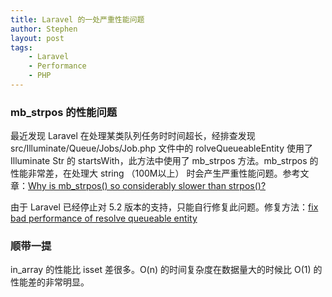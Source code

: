 ```yaml
---
title: Laravel 的一处严重性能问题
author: Stephen
layout: post
tags:
    - Laravel
    - Performance
    - PHP
---
```

### mb_strpos 的性能问题
最近发现 Laravel 在处理某类队列任务时时间超长，经排查发现 src/Illuminate/Queue/Jobs/Job.php 文件中的 rolveQueueableEntity 使用了 Illuminate Str 的 startsWith，此方法中使用了 mb_strpos 方法。mb_strpos 的性能非常差，在处理大 string （100M以上） 时会产生严重性能问题。<!--more-->参考文章：[Why is mb_strpos() so considerably slower than strpos()?](https://stackoverflow.com/questions/24344491/why-is-mb-strpos-so-considerably-slower-than-strpos)

由于 Laravel 已经停止对 5.2 版本的支持，只能自行修复此问题。修复方法：[fix bad performance of resolve queueable entity](https://github.com/laravel/framework/pull/21583/commits/da2303c519cb08cf6aedca73b33be029f9345066)

### 顺带一提
in_array 的性能比 isset 差很多。O(n) 的时间复杂度在数据量大的时候比 O(1) 的性能差的非常明显。
